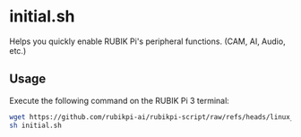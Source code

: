 # initial.sh

Helps you quickly enable RUBIK Pi's peripheral functions. (CAM, AI, Audio, etc.)

## Usage

Execute the following command on the RUBIK Pi 3 terminal:

```bash
wget https://github.com/rubikpi-ai/rubikpi-script/raw/refs/heads/linux_distro/initial.sh
sh initial.sh
```

